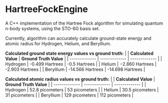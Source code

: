 # HartreeFockEngine
A C++ implementation of the Hartree Fock algorithm for simulating quantum n-body systems, using the STO-6G basis set.

Currently, algorithm can accurately calculate ground-state energy and atomic radius for Hydrogen, Helium, and Beryllium.

**Calculated ground state energy values vs ground truth:**
|    | **Calculated Value** | **Ground Truth Value** |
| ------------- | ------------- | ------------- |
| Hydrogen | -0.499 Hartrees | -0.5 Hartrees |
| Helium | −2.860 Hartrees | -2.903 Hartrees |
| Beryllium | -14.566 Hartrees | -14.698 Hartrees |


**Calculated atomic radius values vs ground truth:**
|    | **Calculated Value** | **Ground Truth Value** |
| ------------- | ------------- | ------------- |
| Hydrogen | 52.8 picometers | 53 picometers |
| Helium | 30.5 picometers | 31 picometers |
| Beryllium | 129 picometers | 112 picometers |
